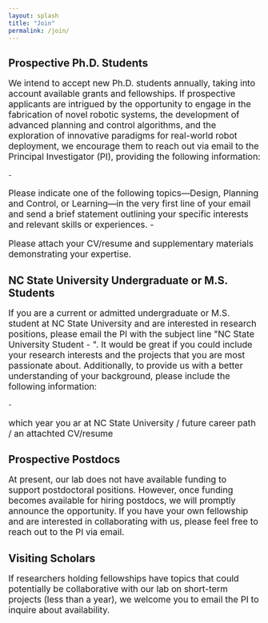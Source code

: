 ```yaml
---
layout: splash
title: "Join"
permalink: /join/
---
```


## Prospective Ph.D. Students
<p style="font-size:13pt;">
We intend to accept new Ph.D. students annually, taking into account available grants and fellowships. If prospective applicants are intrigued by the opportunity to engage in the fabrication of novel robotic systems, the development of advanced planning and control algorithms, and the exploration of innovative paradigms for real-world robot deployment, we encourage them to reach out via email to the Principal Investigator (PI), providing the following information:
</p>
- <p style="font-size:13pt;"> Please indicate one of the following topics—Design, Planning and Control, or Learning—in the very first line of your email and send a brief statement outlining your specific interests and relevant skills or experiences.
- <p style="font-size:13pt;"> Please attach your CV/resume and supplementary materials demonstrating your expertise.

## NC State University Undergraduate or M.S. Students
<p style="font-size:13pt;">
If you are a current or admitted undergraduate or M.S. student at NC State University and are interested in research positions, please email the PI with the subject line "NC State University Student - <M.S/Undergraduate>". It would be great if you could include your research interests and the projects that you are most passionate about. Additionally, to provide us with a better understanding of your background, please include the following information:
</p>
- <p style="font-size:13pt;"> which year you ar at NC State University / future career path / an attachted CV/resume

## Prospective Postdocs
<p style="font-size:13pt;">
At present, our lab does not have available funding to support postdoctoral positions. However, once funding becomes available for hiring postdocs, we will promptly announce the opportunity. If you have your own fellowship and are interested in collaborating with us, please feel free to reach out to the PI via email.
</p>

## Visiting Scholars
<p style="font-size:13pt;">
If researchers holding fellowships have topics that could potentially be collaborative with our lab on short-term projects (less than a year), we welcome you to email the PI to inquire about availability.
</p>
